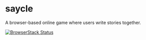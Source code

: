 # saycle
A browser-based online game where users write stories together.

[![BrowserStack Status](https://www.browserstack.com/automate/badge.svg?badge_key=U0p4TDZmK0dNcTYrWEZzdjVrYndoT3BLOFZnZ2YybVdPT0lBSUs5QzBJMD0tLVJWTitOZTF2Ulp4VkF1d2Y0ejlBR3c9PQ==--bf78c5eec49463ab390eb231854419d3cbb6540f)](https://www.browserstack.com/automate/public-build/U0p4TDZmK0dNcTYrWEZzdjVrYndoT3BLOFZnZ2YybVdPT0lBSUs5QzBJMD0tLVJWTitOZTF2Ulp4VkF1d2Y0ejlBR3c9PQ==--bf78c5eec49463ab390eb231854419d3cbb6540f)
